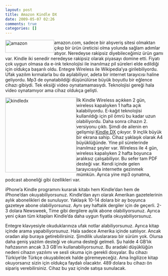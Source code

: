 ```yaml
---
layout: post
title: Amazon Kindle DX
date: 2009-05-07 02:26
comments: true
categories: []
---
```

<p><img style="border-right-width: 0px; display: inline; border-top-width: 0px; border-bottom-width: 0px; margin-left: 0px; border-left-width: 0px; margin-right: 0px" title="amazon" border="0" alt="amazon" align="left" src="http://onurbaykal.com.tr/wp-content/uploads/2009/05/amazon.png" width="156" height="41" /> amazon.com, sadece bir alışveriş sitesi olmaktan çıkıp bir ürün üreticisi olma yolunda sağlam adımlar atıyor. Neredeyse rakipsiz diyebileceğimiz ürün gamı var. Kindle iki senedir neredeyse rakipsiz olarak piyasayı domine etti. Fiyatı çok uygun olmasa da e-ink teknolojisi ile inanılmaz pil süreleri elde edildiği için oldukça başarılı oldu. Entegre Wireless ile Wikipedia’ya girilebiliyordu. Ufak yazılım kırmalarla bu da aşılabiliyor, adeta bir internet tarayıcısı haline geliyordu. Mp3 de oynatabildiği düşünülürse büyük boyutlu bir eğlence cihazı gibiydi. Tek eksiği video oynatamamasıydı. Teknolojisi gereği hala video oynatamıyor ama cihaz oldukça gelişti.</p> <!--more-->  <p><img style="border-right-width: 0px; display: inline; border-top-width: 0px; border-bottom-width: 0px; margin-left: 0px; border-left-width: 0px; margin-right: 0px" title="kindledx" border="0" alt="kindledx" align="left" src="http://onurbaykal.com.tr/wp-content/uploads/2009/05/kindledx.jpg" width="227" height="240" /> İlk Kindle Wireless açıkken 2 gün, wireless kapalıyken 1 hafta açık kalabiliyordu. E-kağıt teknolojisi kullanıldığı için pil ömrü bu kadar uzun olabiliyordu. Daha sonra cihazın 2. versiyonu çıktı. Şimdi de ailenin en gelişmişi <a href="http://www.amazon.com/Kindle-DX-Amazons-Wireless-Generation/dp/B0015TCML0/ref=sr_1_1?ie=UTF8&amp;s=electronics&amp;qid=1241620598&amp;sr=8-1" target="_blank">Kindle DX</a> çıkıyor. 9 inçlik büyük bir ekrana sahip. Cihaz yaklaşık olarak A4 büyüklüğünde. Yine pil sürelerinde inanılmaz şeyler var. Wireless ile 4 gün, wireless kapalıyken 2 hafta boyunca aralıksız çalışabiliyor. Bu sefer tam PDF desteği var. Kendi içinde gelen tarayıcısıyla internette gezinmek mümkün. Ayrıca yine mp3 oynatma, podcast aboneliği gibi özellikleri var.</p>  <p>iPhone’a Kindle programını kurarak kitabı hem Kindle’dan hem de iPhone’dan okuyabiliyorsunuz. Kindle’dan ayrı olarak Amerikan gazetelerinin aylık abonelikleri de sunuluyor. Yaklaşık 10-14 dolara bir ay boyunca gazeteye abone olabiliyorsunuz. Aynı şey haftalık dergiler için de geçerli. 2-3 dolara Newsweek, Time gibi dergilere aylık abone olabiliyorsunuz. Ayrıca yeni çıkan tüm kitapları Kindle’da daha uygun fiyatla okuyabiliyorsunuz.</p>  <p>Entegre klavyesiyle okuduklarınıza ufak notlar alabiliyorsunuz. Ayrıca kitap içinde arama yapabiliyorsunuz. Hala sadece Amerika içinde satılıyor. Ancak oradan alıp buraya getirebilirsiniz. Şimdilik uluslararası bir sürüm yok. Olursa daha geniş yazılım desteği ve okuma desteği gelmeli. Şu halde 4 GB’lık hafızasının ancak 3.3 GB’ını kullanabiliyorsunuz. Bu aradaki düşüklüğün nedeni cihazın yazılımı ve sesli okuma için gerekli dosyalar. Bu cihazı Türkiye’de Türkçe okuyabilecek halde göremeyeceğiz. Ama İngilizce kitap okuyorsanız sizin için oldukça faydalı olacaktır. 489 dolara bu cihazı ön sipariş verebilirsiniz. Cihaz bu yaz içinde satışa sunulacak.</p>
